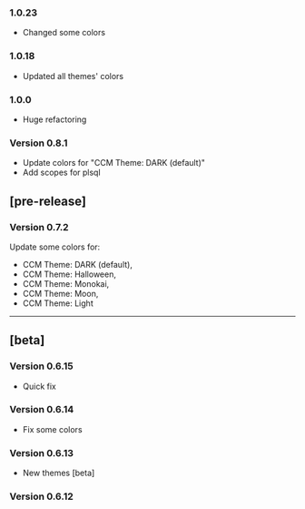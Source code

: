 ### 1.0.23

- Changed some colors

### 1.0.18

- Updated all themes' colors

### 1.0.0

- Huge refactoring

### Version 0.8.1

- Update colors for "CCM Theme: DARK (default)"
- Add scopes for plsql

## [pre-release]

### Version 0.7.2

Update some colors for:

- CCM Theme: DARK (default),
- CCM Theme: Halloween,
- CCM Theme: Monokai,
- CCM Theme: Moon,
- CCM Theme: Light

---

## [beta]

### Version 0.6.15

- Quick fix

### Version 0.6.14

- Fix some colors

### Version 0.6.13

- New themes [beta]

### Version 0.6.12
